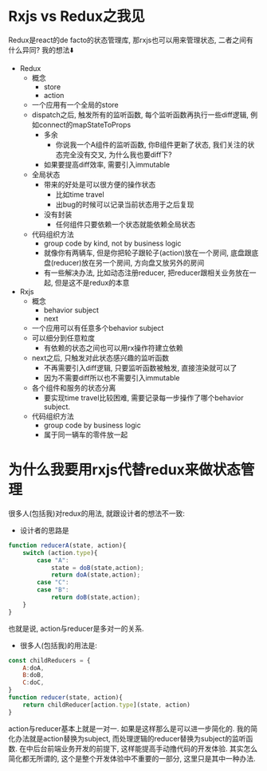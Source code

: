 # Rxjs vs Redux之我见

Redux是react的de facto的状态管理库, 那rxjs也可以用来管理状态, 二者之间有什么异同? 我的想法⬇️

- Redux
    - 概念
        - store
        - action
    - 一个应用有一个全局的store
    - dispatch之后, 触发所有的监听函数, 每个监听函数再执行一些diff逻辑, 例如connect的mapStateToProps
        - 多余
            - 你说我一个A组件的监听函数, 你B组件更新了状态, 我们关注的状态完全没有交叉, 为什么我也要diff下?
        - 如果要提高diff效率, 需要引入immutable
    - 全局状态
        - 带来的好处是可以很方便的操作状态 
            - 比如time travel
            - 出bug的时候可以记录当前状态用于之后复现
        - 没有封装
            - 任何组件只要依赖一个状态就能依赖全局状态
    - 代码组织方法
        - group code by kind, not by business logic
        - 就像你有两辆车, 但是你把轮子跟轮子(action)放在一个房间, 底盘跟底盘(reducer)放在另一个房间, 方向盘又放另外的房间
        - 有一些解决办法, 比如动态注册reducer, 把reducer跟相关业务放在一起, 但是这不是redux的本意
- Rxjs
    - 概念
        - behavior subject
        - next
    - 一个应用可以有任意多个behavior subject
    - 可以细分到任意粒度
        - 有依赖的状态之间也可以用rx操作符建立依赖
    - next之后, 只触发对此状态感兴趣的监听函数
        - 不再需要引入diff逻辑, 只要监听函数被触发, 直接渲染就可以了
        - 因为不需要diff所以也不需要引入immutable
    - 各个组件和服务的状态分离
        - 要实现time travel比较困难, 需要记录每一步操作了哪个behavior subject.
    - 代码组织方法
        - group code by business logic
        - 属于同一辆车的零件放一起
    
# 为什么我要用rxjs代替redux来做状态管理

很多人(包括我)对redux的用法, 就跟设计者的想法不一致:
- 设计者的思路是
```js
function reducerA(state, action){
    switch (action.type){
        case "A":
            state = doB(state,action);
            return doA(state,action);
        case "C":
        case "B":
            return doB(state,action);
    }
}
```
也就是说, action与reducer是多对一的关系.
- 很多人(包括我)的用法是:
```js
const childReducers = {
    A:doA,
    B:doB,
    C:doC,
}
function reducer(state, action){
    return childReducer[action.type](state, action)
}
```
action与reducer基本上就是一对一. 如果是这样那么是可以进一步简化的. 
我的简化办法就是action替换为subject, 而处理逻辑的reducer替换为subject的监听函数. 在中后台前端业务开发的前提下, 这样能提高手动撸代码的开发体验.
其实怎么简化都无所谓的, 这个是整个开发体验中不重要的一部分, 这里只是其中一种办法.